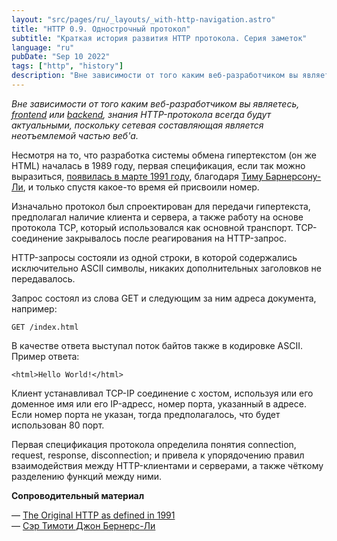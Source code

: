```yaml
---
layout: "src/pages/ru/_layouts/_with-http-navigation.astro"
title: "HTTP 0.9. Однострочный протокол"
subtitle: "Краткая история развития HTTP протокола. Серия заметок"
language: "ru"
pubDate: "Sep 10 2022"
tags: ["http", "history"]
description: "Вне зависимости от того каким веб-разработчиком вы являетесь, [frontend](https://roadmap.sh/frontend) или [backend](https://roadmap.sh/backend), знания HTTP-протокола всегда будут актуальными, поскольку сетевая составляющая является неотъемлемой частью веб'а."
---
```

  
_Вне зависимости от того каким веб-разработчиком вы являетесь,_ [_frontend_](https://roadmap.sh/frontend) _или_ [_backend_](https://roadmap.sh/backend)_, знания HTTP-протокола всегда будут актуальными, поскольку сетевая составляющая является неотъемлемой частью веб'а._  
  
Несмотря на то, что разработка системы обмена гипертекстом (он же HTML) началась в 1989 году, первая спецификация, если так можно выразиться, [появилась в марте 1991 году](https://www.w3.org/Protocols/HTTP/AsImplemented.html), благодаря [Тиму Барнерсону-Ли](https://ru.m.wikipedia.org/wiki/%D0%91%D0%B5%D1%80%D0%BD%D0%B5%D1%80%D1%81-%D0%9B%D0%B8,_%D0%A2%D0%B8%D0%BC), и только спустя какое-то время ей присвоили номер.  
  
Изначально протокол был спроектирован для передачи гипертекста, предполагал наличие клиента и сервера, а также работу на основе протокола TCP, который использовался как основной транспорт. TCP-соединение закрывалось после реагирования на HTTP-запрос.  
  
HTTP-запросы состояли из одной строки, в которой содержались исключительно ASCII символы, никаких дополнительных заголовков не передавалось.  
  
Запрос состоял из слова GET и следующим за ним адреса документа, например:  
  
```
GET /index.html
```

В качестве ответа выступал поток байтов также в кодировке ASCII. Пример ответа:  
  
```
<html>Hello World!</html>
```
  
Клиент устанавливал ТСР-IP соединение с хостом, используя или его доменное имя или его IP-адресс, номер порта, указанный в адресе. Если номер порта не указан, тогда предполагалось, что будет использован 80 порт.  
  
Первая спецификация протокола определила понятия connection, request, response, disconnection; и привела к упорядочению правил взаимодействия между HTTP-клиентами и серверами, а также чёткому разделению функций между ними.  
  
**Сопроводительный материал**  

— [The Original HTTP as defined in 1991](https://www.w3.org/Protocols/HTTP/AsImplemented.html)  
— [Сэр Тимоти Джон Бернерс-Ли](https://ru.m.wikipedia.org/wiki/%D0%91%D0%B5%D1%80%D0%BD%D0%B5%D1%80%D1%81-%D0%9B%D0%B8,_%D0%A2%D0%B8%D0%BC)  
